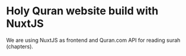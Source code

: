 # Holy Quran website build with NuxtJS  
We are using NuxtJS as frontend and Quran.com API for reading surah (chapters).